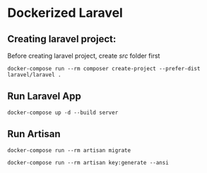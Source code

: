 # Dockerized Laravel

## Creating laravel project:
Before creating laravel project, create *src* folder first

`docker-compose run --rm composer create-project --prefer-dist laravel/laravel .`

## Run Laravel App
`docker-compose up -d --build server`

## Run Artisan
`docker-compose run --rm artisan migrate`

`docker-compose run --rm artisan key:generate --ansi`